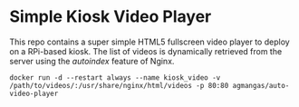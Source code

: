 # Simple Kiosk Video Player

This repo contains a super simple HTML5 fullscreen video player to deploy on a RPi-based kiosk. The list of videos is dynamically retrieved from the server using the *autoindex* feature of Nginx.

```
docker run -d --restart always --name kiosk_video -v /path/to/videos/:/usr/share/nginx/html/videos -p 80:80 agmangas/auto-video-player
```